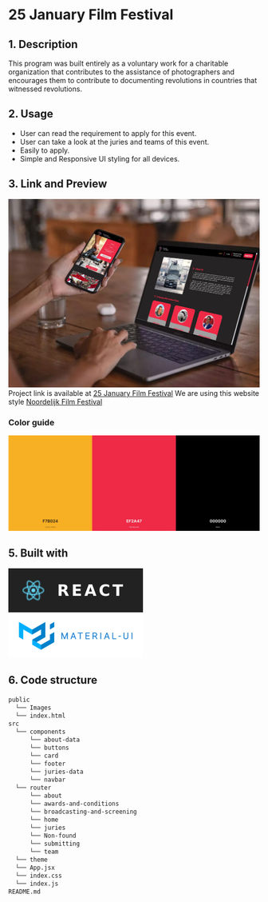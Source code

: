 # 25 January Film Festival

## 1. Description

This program was built entirely as a voluntary work for a charitable organization that contributes to the assistance of photographers and encourages them to contribute to documenting revolutions in countries that witnessed revolutions.

## 2. Usage

- User can read the requirement to apply for this event.
- User can take a look at the juries and teams of this event.
- Easily to apply.
- Simple and Responsive UI styling for all devices.

## 3. Link and Preview

![App view](./public/Image/Laptop-and-mobile.png)
Project link is available at [25 January Film Festival](https://25januaryfilmfestival.nl/)
We are using this website style [Noordelijk Film Festival](https://noordelijkfilmfestival.nl/)

### Color guide

![App color guide](./public/Image/color-guide.png)

## 5. Built with

![React](./public/Image/React-logo.png)
![Material UI](./public/Image/Material-UI.png)

## 6. Code structure

```
public
  └── Images
  └── index.html
src
  └── components
      └── about-data
      └── buttons
      └── card
      └── footer
      └── juries-data
      └── navbar
  └── router
      └── about
      └── awards-and-conditions
      └── broadcasting-and-screening
      └── home
      └── juries
      └── Non-found
      └── submitting
      └── team
  └── theme
  └── App.jsx
  └── index.css
  └── index.js
README.md
```